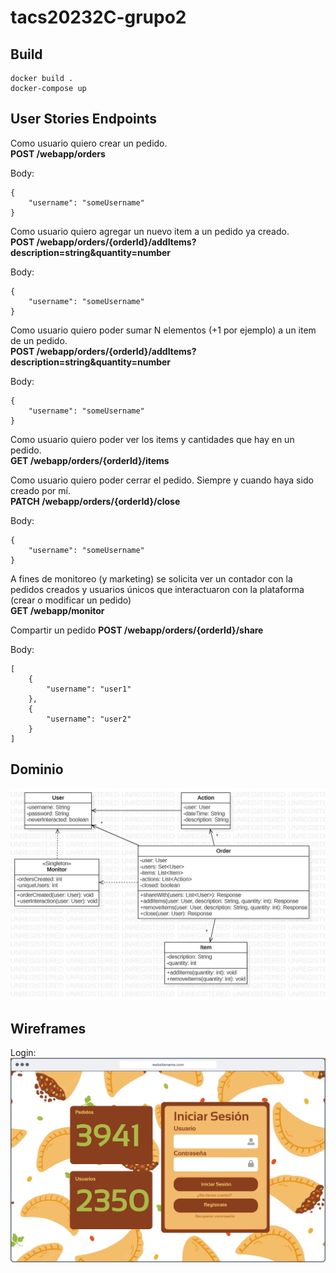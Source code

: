 # tacs20232C-grupo2

## Build
```
docker build .
docker-compose up
```

## User Stories Endpoints
Como usuario quiero crear un pedido.  
**POST /webapp/orders**  

Body:
```
{
    "username": "someUsername"
}
```

Como usuario quiero agregar un nuevo item a un pedido ya creado.  
**POST /webapp/orders/{orderId}/addItems?description=string&quantity=number**  

Body:
```
{
    "username": "someUsername"
}
```


Como usuario quiero poder sumar N elementos (+1 por ejemplo) a un item de un pedido.  
**POST /webapp/orders/{orderId}/addItems?description=string&quantity=number**  

Body:
```
{
    "username": "someUsername"
}
```


Como usuario quiero poder ver los items y cantidades que hay en un pedido.  
**GET /webapp/orders/{orderId}/items**  

Como usuario quiero poder cerrar el pedido. Siempre y cuando haya sido creado por mí.  
**PATCH /webapp/orders/{orderId}/close**  

Body:
```
{
    "username": "someUsername"
}
```

A fines de monitoreo (y marketing) se solicita ver un contador con la pedidos creados y usuarios únicos que interactuaron con la plataforma (crear o modificar un pedido)  
**GET /webapp/monitor**

Compartir un pedido
**POST /webapp/orders/{orderId}/share**  

Body:
```
[
    {
        "username": "user1"
    },
    {
        "username": "user2"
    }
]
```

## Dominio  
![diagrama de objetos](/diagramas/objetos.jpg)

## Wireframes  
Login:
![wireframe de login](/wireframes/iniciar_sesion.jpg)
